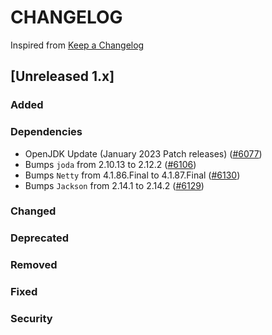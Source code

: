 # CHANGELOG
Inspired from [Keep a Changelog](https://keepachangelog.com/en/1.0.0/)

## [Unreleased 1.x]
### Added
### Dependencies
- OpenJDK Update (January 2023 Patch releases) ([#6077](https://github.com/opensearch-project/OpenSearch/pull/6077))
- Bumps `joda` from 2.10.13 to 2.12.2 ([#6106](https://github.com/opensearch-project/OpenSearch/pull/6106))
- Bumps `Netty` from 4.1.86.Final to 4.1.87.Final ([#6130](https://github.com/opensearch-project/OpenSearch/pull/6130))
- Bumps `Jackson` from 2.14.1 to 2.14.2 ([#6129](https://github.com/opensearch-project/OpenSearch/pull/6129))
### Changed
### Deprecated
### Removed
### Fixed
### Security

[Unreleased]: https://github.com/opensearch-project/OpenSearch/compare/1.3.8...HEAD
